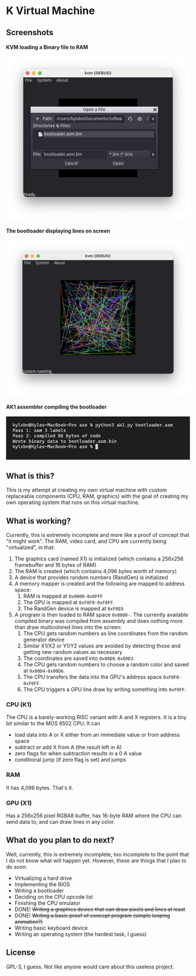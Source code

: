 # K Virtual Machine

## Screenshots

#### KVM loading a Binary file to RAM

![](doc/kvm.png)

#### The bootloader displaying lines on screen

![](doc/bootloader.png)

#### AK1 assembler compiling the bootloader

![](doc/asm.png)

## What is this?

This is my attempt at creating my own virtual machine with custom
replaceable components (CPU, RAM, graphics) with the goal of creating
my own operating system that runs on this virtual machine.

## What is working?

Currently, this is extremely incomplete and more like a proof of concept
that "it might work". The RAM, video card, and CPU are currently
being "virtualized", in that:

1. The graphics card (named X1) is initialized (which contains a 256x256 framebuffer and 16 bytes of RAM)
2. The RAM is created (which contains 4,096 bytes worth of memory)
3. A device that provides random numbers (RandGen) is initialized
4. A memory mapper is created and the following are mapped to address space:
    1. RAM is mapped at `0x0000-0x0FFF`
    2. The GPU is mapped at `0xF0F0-0xF0FF`.
    3. The RandGen device is mapped at `0xF0E9`
5. A program is then loaded to RAM space `0x0000-`. The currently available compiled binary was compiled from assembly and does nothing more than draw multicolored lines into the screen:
    1. The CPU gets random numbers as line coordinates from the random generator device
    2. Similar X1/X2 or Y1/Y2 values are avoided by detecting those and getting new random values as necessary
    4. The coordinates are saved into `0x00D0-0x00D3`.
    3. The CPU gets random numbers to choose a random color and saved at `0x00D4-0x00D6`.
    4. The CPU transfers the data into the GPU's address space `0xF0F0-0xF0FF`.
    5. The CPU triggers a GPU line draw by writing something into `0xF0FF`.

### CPU (K1)

The CPU is a barely-working RISC variant with A and X registers. It is a tiny bit similar to the MOS 6502 CPU. It can

* load data into A or X either from an immediate value or from address space
* subtract or add X from A (the result left in A)
* zero flags for when subtraction results in a 0 A value
* conditional jump (if zero flag is set) and jumps

### RAM

It has 4,096 bytes. That's it.

### GPU (X1)

Has a 256x256 pixel RGBA8 buffer, has 16-byte RAM where the CPU can send data to, and can draw lines in any color.

## What do you plan to do next?

Well, currently, this is extremely incomplete, too incomplete to
the point that I do not know what will happen yet. However, these are
things that I plan to do soon:

* Virtualizing a hard drive
* Implementing the BIOS
* Writing a bootloader
* Deciding on the CPU opcode list
* Finishing the CPU emulator
* DONE! ~~Writing a graphics device that can draw pixels and lines at least~~
* DONE! ~~Writing a basic proof of concept program (simple looping animation?)~~
* Writing basic keyboard device
* Writing an operating system (the hardest task, I guess)

## License

GPL-3, I guess. Not like anyone would care about this useless project.
